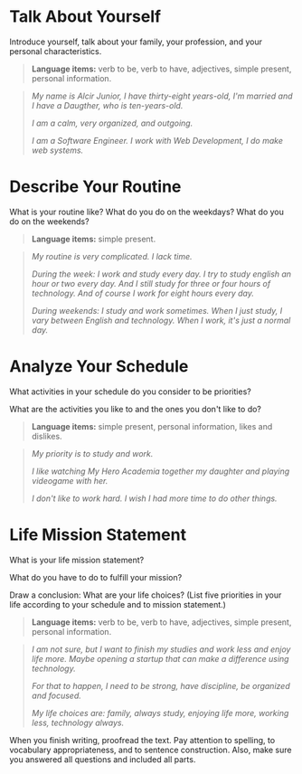 # Talk About Yourself

Introduce yourself, talk about your family, your profession, and your personal characteristics.

> **Language items:** verb to be, verb to have, adjectives, simple present, personal information.

> _My name is Alcir Junior, I have thirty-eight years-old, I'm married and I have a Daugther, who is ten-years-old._
>
> _I am a calm, very organized, and outgoing._
>
> _I am a Software Engineer. I work with Web Development, I do make web systems._

# Describe Your Routine

What is your routine like? What do you do on the weekdays? What do you do on the weekends?

> **Language items:** simple present.

> _My routine is very complicated. I lack time._
>
> _During the week: I work and study every day. I try to study english an hour or two every day. And I still study for three or four hours of technology. And of course I work for eight hours every day._
>
> _During weekends: I study and work sometimes. When I just study, I vary between English and technology. When I work, it's just a normal day._

# Analyze Your Schedule

What activities in your schedule do you consider to be priorities?

What are the activities you like to and the ones you don't like to do?

> **Language items:** simple present, personal information, likes and dislikes.

> _My priority is to study and work._
>
> _I like watching My Hero Academia together my daughter and playing videogame with her._
>
> _I don't like to work hard. I wish I had more time to do other things._

# Life Mission Statement

What is your life mission statement?

What do you have to do to fulfill your mission?

Draw a conclusion: What are your life choices? (List five priorities in your life according to your schedule and to mission statement.)

> **Language items:** verb to be, verb to have, adjectives, simple present, personal information.

> _I am not sure, but I want to finish my studies and work less and enjoy life more. Maybe opening a startup that can make a difference using technology._
>
> _For that to happen, I need to be strong, have discipline, be organized and focused._
>
> _My life choices are: family, always study, enjoying life more, working less, technology always._

When you finish writing, proofread the text. Pay attention to spelling, to vocabulary appropriateness, and to sentence construction. Also, make sure you answered all questions and included all parts.

